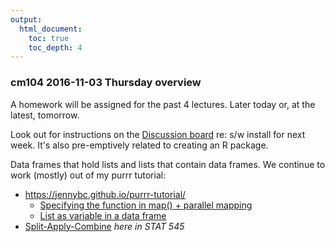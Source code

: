 ```yaml
---
output:
  html_document:
    toc: true
    toc_depth: 4
---
```


### cm104 2016-11-03 Thursday overview

A homework will be assigned for the past 4 lectures. Later today or, at the latest, tomorrow.

Look out for instructions on the [Discussion board](https://github.com/STAT545-UBC/Discussion/issues) re: s/w install for next week. It's also pre-emptively related to creating an R package.

Data frames that hold lists and lists that contain data frames. We continue to work (mostly) out of my purrr tutorial:

  * <https://jennybc.github.io/purrr-tutorial/>
    * [Specifying the function in map() + parallel mapping](https://jennybc.github.io/purrr-tutorial/ls03_map-function-syntax.html)
    * [List as variable in a data frame](https://jennybc.github.io/purrr-tutorial/ls20_nested-data-frame.html)
  * [Split-Apply-Combine](block024_group-nest-split-map.html) *here in STAT 545*

